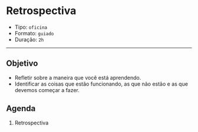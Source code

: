 # Retrospectiva

- Tipo: `oficina`
- Formato: `guiado`
- Duração: `2h`

***

## Objetivo

- Refletir sobre a maneira que você está aprendendo.
- Identificar as coisas que estão funcionando, as que não estão e as que devemos
  começar a fazer.

## Agenda

1. Retrospectiva
